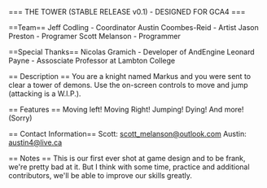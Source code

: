 === THE TOWER (STABLE RELEASE v0.1) - DESIGNED FOR GCA4 ===

==Team==
Jeff Codling - Coordinator
Austin Coombes-Reid - Artist
Jason Preston - Programer
Scott Melanson - Programmer

==Special Thanks==
Nicolas Gramich - Developer of AndEngine
Leonard Payne - Assosciate Professor at Lambton College

== Description ==
You are a knight named Markus and you were sent to clear a tower of demons.  Use the on-screen controls to move and jump (attacking is a W.I.P.).

== Features ==
Moving left!
Moving Right!
Jumping!
Dying!
And more!
(Sorry)

== Contact Information==
Scott:  scott_melanson@outlook.com
Austin: austin4@live.ca

== Notes ==
This is our first ever shot at game design and to be frank, we're pretty bad at it.  But I think with some time, practice and additional contributors, we'll be able to improve our skills greatly.
